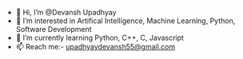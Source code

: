 - 👋 Hi, I’m @Devansh Upadhyay
- 👀 I’m interested in Artifical Intelligence, Machine Learning, Python, Software Development
- 🌱 I’m currently learning Python, C++, C, Javascript
- 📫 Reach me:- upadhyaydevansh55@gmail.com

<!---
DU-0408/DU-0408 is a ✨ special ✨ repository because its `README.md` (this file) appears on your GitHub profile.
You can click the Preview link to take a look at your changes.
--->
